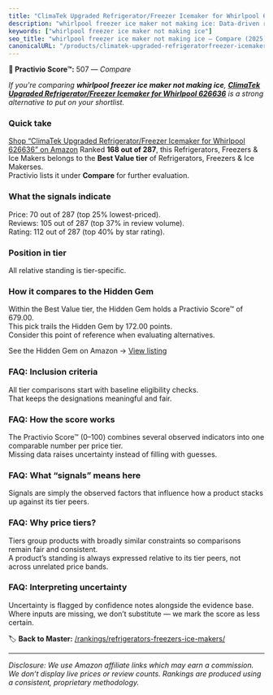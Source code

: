 ```yaml
---
title: "ClimaTek Upgraded Refrigerator/Freezer Icemaker for Whirlpool 626636"
description: "whirlpool freezer ice maker not making ice: Data-driven ranking using the Practivio Score™. Positioned by quality, value, demand, findability, momentum."
keywords: ["whirlpool freezer ice maker not making ice"]
seo_title: "whirlpool freezer ice maker not making ice — Compare (2025)"
canonicalURL: "/products/climatek-upgraded-refrigeratorfreezer-icemaker-for-whirlpool-626636-B086KSJ3SP/"
---
```


**🛒 Practivio Score™:** 507 — _Compare_


*If you're comparing **whirlpool freezer ice maker not making ice**, **[ClimaTek Upgraded Refrigerator/Freezer Icemaker for Whirlpool 626636](https://www.amazon.com/dp/B086KSJ3SP?tag=practivio-20)** is a strong alternative to put on your shortlist.*
### Quick take
[Shop “ClimaTek Upgraded Refrigerator/Freezer Icemaker for Whirlpool 626636” on Amazon](https://www.amazon.com/dp/B086KSJ3SP?tag=practivio-20)
Ranked **168 out of 287**, this Refrigerators, Freezers & Ice Makers belongs to the **Best Value tier** of Refrigerators, Freezers & Ice Makerses.  
Practivio lists it under **Compare** for further evaluation.

### What the signals indicate
Price: 70 out of 287 (top 25% lowest-priced).  
Reviews: 105 out of 287 (top 37% in review volume).  
Rating: 112 out of 287 (top 40% by star rating).  

### Position in tier
All relative standing is tier-specific.

### How it compares to the Hidden Gem
Within the Best Value tier, the Hidden Gem holds a Practivio Score™ of 679.00.  
This pick trails the Hidden Gem by 172.00 points.  
Consider this point of reference when evaluating alternatives.  

See the Hidden Gem on Amazon → [View listing](https://www.amazon.com/dp/B07Y9S7L29?tag=practivio-20)

### FAQ: Inclusion criteria
All tier comparisons start with baseline eligibility checks.  
That keeps the designations meaningful and fair.

### FAQ: How the score works
The Practivio Score™ (0–100) combines several observed indicators into one comparable number per price tier.  
Missing data raises uncertainty instead of filling with guesses.

### FAQ: What “signals” means here
Signals are simply the observed factors that influence how a product stacks up against its tier peers.

### FAQ: Why price tiers?
Tiers group products with broadly similar constraints so comparisons remain fair and consistent.  
A product’s standing is always expressed relative to its tier peers, not across unrelated price bands.

### FAQ: Interpreting uncertainty
Uncertainty is flagged by confidence notes alongside the evidence base.  
Where inputs are missing, we don’t substitute — we mark the score as less certain.

<!-- Missing template for Compare/CompareWithinPriceClass -->


🏷️ **Back to Master:** [/rankings/refrigerators-freezers-ice-makers/](/rankings/refrigerators-freezers-ice-makers/)

---
_Disclosure: We use Amazon affiliate links which may earn a commission. We don’t display live prices or review counts. Rankings are produced using a consistent, proprietary methodology._
